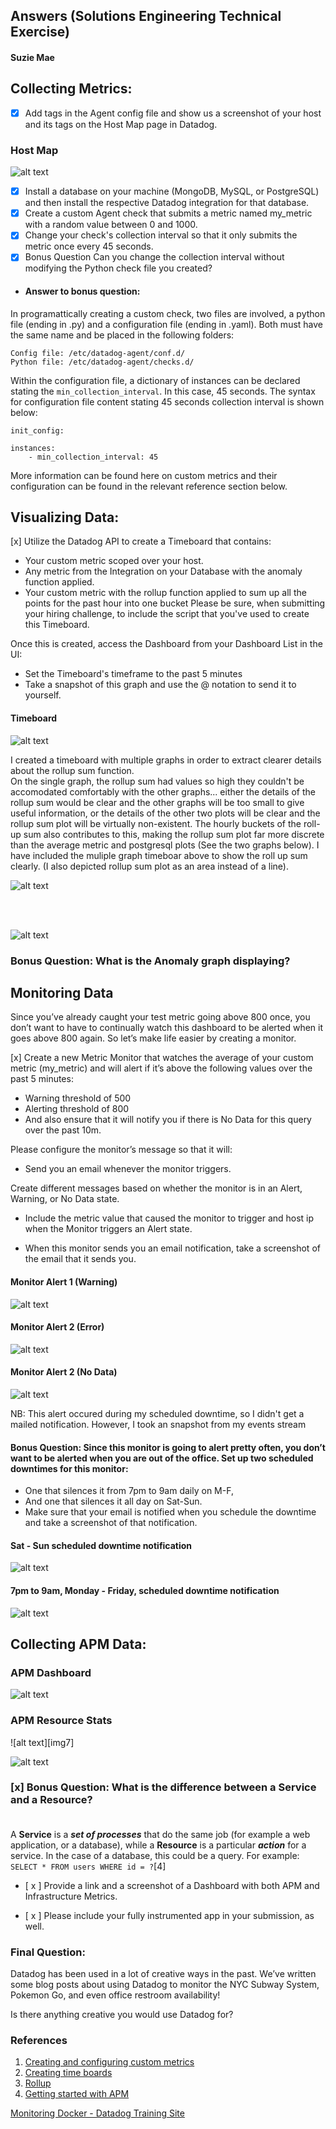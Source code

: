 ## Answers (Solutions Engineering Technical Exercise)
#### Suzie Mae


## Collecting Metrics:

- [x] Add tags in the Agent config file and show us a screenshot of your host and its tags on the Host Map page in Datadog.

### Host Map
![alt text][img1]

[img1]: ./images/host_map.png "Host map"


- [x] Install a database on your machine (MongoDB, MySQL, or PostgreSQL) and then install the respective Datadog integration for that database.
- [x] Create a custom Agent check that submits a metric named my_metric with a random value between 0 and 1000.
- [x] Change your check's collection interval so that it only submits the metric once every 45 seconds.
- [x] Bonus Question Can you change the collection interval without modifying the Python check file you created?

- #### Answer to bonus question:
In programattically creating a custom check, two files are involved, a python file (ending in .py) and a configuration file (ending in .yaml). Both must have the same name and be placed in the following folders:
```
Config file: /etc/datadog-agent/conf.d/
Python file: /etc/datadog-agent/checks.d/
```

Within the configuration file, a dictionary of instances can be declared stating the `min_collection_interval`. In this case, 45 seconds. The syntax for configuration file content stating 45 seconds collection interval is shown below:

```
init_config:

instances:
    - min_collection_interval: 45
```

More information can be found here on custom metrics and their configuration can be found in the relevant reference section below.


## Visualizing Data:

[x] Utilize the Datadog API to create a Timeboard that contains:

- Your custom metric scoped over your host.
- Any metric from the Integration on your Database with the anomaly function applied.
- Your custom metric with the rollup function applied to sum up all the points for the past hour into one bucket
Please be sure, when submitting your hiring challenge, to include the script that you've used to create this Timeboard.

Once this is created, access the Dashboard from your Dashboard List in the UI:

- Set the Timeboard's timeframe to the past 5 minutes
- Take a snapshot of this graph and use the @ notation to send it to yourself.

#### Timeboard


![alt text][img2a]

[img2a]: ./images/timeboard_over_5_minutes.png "Timeboard - Snapshot of single graph over 5 minutes"



I created a timeboard with multiple graphs in order to extract clearer details about the rollup sum function. <br/>
On the single graph, the rollup sum had values so high they couldn't be accomodated comfortably with the other graphs... either the details of the rollup sum would be clear and the other graphs will be too small to give useful information, or the details of the other two plots will be clear and the rollup sum plot will be virtually non-existent. The hourly buckets of the roll-up sum also contributes to this, making the rollup sum plot far more discrete than the average metric and postgresql plots (See the two graphs below). I have included the muliple graph timeboar above to show the roll up sum clearly. (I also depicted rollup sum plot as an area instead of a line).

![alt text][img2b]

[img2b]: ./images/timeboard_over_4_hours.png "Single graph over 4 hours - to show the difference in values"

<br/>
<br/>

![alt text][img2c]

[img2c]: ./images/timeboard_for_multiple_boards.png "Timeboard - multiple graphs"



### Bonus Question: What is the Anomaly graph displaying?





## Monitoring Data

Since you’ve already caught your test metric going above 800 once, you don’t want to have to continually watch this dashboard to be alerted when it goes above 800 again. So let’s make life easier by creating a monitor.

[x] Create a new Metric Monitor that watches the average of your custom metric (my_metric) and will alert if it’s above the following values over the past 5 minutes:

- Warning threshold of 500
- Alerting threshold of 800
- And also ensure that it will notify you if there is No Data for this query over the past 10m.


Please configure the monitor’s message so that it will:

- Send you an email whenever the monitor triggers.

Create different messages based on whether the monitor is in an Alert, Warning, or No Data state.

- Include the metric value that caused the monitor to trigger and host ip when the Monitor triggers an Alert state.

- When this monitor sends you an email notification, take a screenshot of the email that it sends you.


#### Monitor Alert 1 (Warning)
![alt text][img3a]

[img3a]: ./images/monitor_alert_log_1.png "Monitor alert 1 (Warning)"

#### Monitor Alert 2 (Error)

![alt text][img3b]

[img3b]: ./images/monitor_alert_log_1.png "Monitor alert 2 (Error)"


#### Monitor Alert 2 (No Data)
![alt text][img3c]

[img3c]: ./images/no_data_error.png "Monitor alert 2 (No Data)"

NB: This alert occured during my scheduled downtime, so I didn't get a mailed notification. However, I took an snapshot from my events stream



#### Bonus Question: Since this monitor is going to alert pretty often, you don’t want to be alerted when you are out of the office. Set up two scheduled downtimes for this monitor:

- One that silences it from 7pm to 9am daily on M-F,
- And one that silences it all day on Sat-Sun.
- Make sure that your email is notified when you schedule the downtime and take a screenshot of that notification.

#### Sat - Sun scheduled downtime notification
![alt text][img4]

[img4]: ./images/scheduled_down_time_1.png "Sat - Sun scheduled downtime notification"


#### 7pm to 9am, Monday - Friday,  scheduled downtime notification

![alt text][img5]

[img5]: ./images/scheduled_down_time_2.png "7pm to 9am, Monday - Friday,  scheduled downtime notification"

## Collecting APM Data:
### APM Dashboard
![alt text][img6]

[img6]: ./images/apm_dashboard.png "Snapshot of APM Dashboard"


### APM Resource Stats
![alt text][img7]

[img7a]: ./images/apm_resource_stats.png "Snapshot of APM Resource Stats"

![alt text][img7b]

[img7b]: ./images/individual_traces.png "Snapshot of APM - Individual Traces with Flame"

### [x]  Bonus Question: What is the difference between a Service and a Resource?<br/><br/>
A **Service** is a **_set of processes_** that do the same job (for example a web application, or a database), while a **Resource** is a particular **_action_** for a service. In the case of a database, this could be a query. For example: ```SELECT * FROM users WHERE id = ?```[4]

- [ x ] Provide a link and a screenshot of a Dashboard with both APM and Infrastructure Metrics.

- [ x ] Please include your fully instrumented app in your submission, as well.

### Final Question:

Datadog has been used in a lot of creative ways in the past. We’ve written some blog posts about using Datadog to monitor the NYC Subway System, Pokemon Go, and even office restroom availability!

Is there anything creative you would use Datadog for?

###


### References

1. [Creating and configuring custom metrics](https://docs.datadoghq.com/developers/write_agent_check/?tab=agentv6)
2. [Creating time boards](https://docs.datadoghq.com/api/?lang=python#timeboards)
3. [Rollup](https://docs.datadoghq.com/graphing/functions/rollup/)
4. [Getting started with APM](https://docs.datadoghq.com/tracing/visualization/)


[Monitoring Docker - Datadog Training Site](https://datadog.github.io/summit-training-session/handson/monitordocker/)